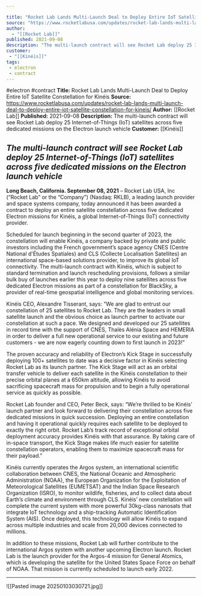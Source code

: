 ```yaml
---

title: "Rocket Lab Lands Multi-Launch Deal to Deploy Entire IoT Satellite Constellation for Kinéis "
source: "https://www.rocketlabusa.com/updates/rocket-lab-lands-multi-launch-deal-to-deploy-entire-iot-satellite-constellation-for-kineis/"
author:
  - "[[Rocket Lab]]"
published: 2021-09-08
description: "The multi-launch contract will see Rocket Lab deploy 25 Internet-of-Things (IoT) satellites across five dedicated missions on the Electron launch vehicle"
customer:
 - "[[Kinéis]]"
tags:
 - electron
 - contract
---
```


#electron #contract
**Title:** Rocket Lab Lands Multi-Launch Deal to Deploy Entire IoT Satellite Constellation for Kinéis 
**Source:** https://www.rocketlabusa.com/updates/rocket-lab-lands-multi-launch-deal-to-deploy-entire-iot-satellite-constellation-for-kineis/
**Author:** [[Rocket Lab]]
**Published:** 2021-09-08
**Description:** The multi-launch contract will see Rocket Lab deploy 25 Internet-of-Things (IoT) satellites across five dedicated missions on the Electron launch vehicle
**Customer:** [[Kinéis]]

## *The multi-launch contract will see Rocket Lab deploy 25 Internet-of-Things (IoT) satellites across five dedicated missions on the Electron launch vehicle*

**Long Beach, California. September 08, 2021** – Rocket Lab USA, Inc (“Rocket Lab” or the “Company”) (Nasdaq: RKLB), a leading launch provider and space systems company, today announced it has been awarded a contract to deploy an entire satellite constellation across five dedicated Electron missions for Kinéis, a global Internet-of-Things (IoT) connectivity provider. 

Scheduled for launch beginning in the second quarter of 2023, the constellation will enable Kinéis, a company backed by private and public investors including the French government’s space agency CNES (Centre National d'Études Spatiales) and CLS (Collecte Localisation Satellites) an international space-based solutions provider, to improve its global IoT connectivity. The multi-launch contract with Kinéis, which is subject to standard termination and launch rescheduling provisions, follows a similar bulk buy of launches earlier this year to deploy nine satellites across five dedicated Electron missions as part of a constellation for BlackSky, a provider of real-time geospatial intelligence and global monitoring services.

Kinéis CEO, Alexandre Tisserant, says: “We are glad to entrust our constellation of 25 satellites to Rocket Lab. They are the leaders in small satellite launch and the obvious choice as launch partner to activate our constellation at such a pace. We designed and developed our 25 satellites in record time with the support of CNES, Thalès Alénia Space and HEMERIA in order to deliver a full new operational service to our existing and future customers - we are now eagerly counting down to first launch in 2023!”

The proven accuracy and reliability of Electron’s Kick Stage in successfully deploying 100+ satellites to date was a decisive factor in Kinéis selecting Rocket Lab as its launch partner. The Kick Stage will act as an orbital transfer vehicle to deliver each satellite in the Kinéis constellation to their precise orbital planes at a 650km altitude, allowing Kinéis to avoid sacrificing spacecraft mass for propulsion and to begin a fully operational service as quickly as possible.

Rocket Lab founder and CEO, Peter Beck, says: “We’re thrilled to be Kinéis’ launch partner and look forward to delivering their constellation across five dedicated missions in quick succession. Deploying an entire constellation and having it operational quickly requires each satellite to be deployed to exactly the right orbit. Rocket Lab’s track record of exceptional orbital deployment accuracy provides Kinéis with that assurance. By taking care of in-space transport, the Kick Stage makes life much easier for satellite constellation operators, enabling them to maximize spacecraft mass for their payload.”

Kinéis currently operates the Argos system, an international scientific collaboration between CNES, the National Oceanic and Atmospheric Administration (NOAA), the European Organization for the Exploitation of Meteorological Satellites (EUMETSAT) and the Indian Space Research Organization (ISRO), to monitor wildlife, fisheries, and to collect data about Earth’s climate and environment through CLS. Kinéis’ new constellation will complete the current system with more powerful 30kg-class nanosats that integrate IoT technology and a ship-tracking Automatic Identification System (AIS). Once deployed, this technology will allow Kinéis to expand across multiple industries and scale from 20,000 devices connected to millions.

In addition to these missions, Rocket Lab will further contribute to the international Argos system with another upcoming Electron launch. Rocket Lab is the launch provider for the Argos-4 mission for General Atomics, which is developing the satellite for the United States Space Force on behalf of NOAA. That mission is currently scheduled to launch early 2022.  

---

![[Pasted image 20250103030721.jpg]]
